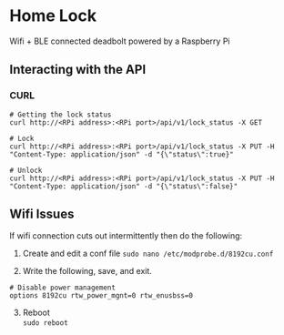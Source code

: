 # Home Lock

Wifi + BLE connected deadbolt powered by a Raspberry Pi

## Interacting with the API

### CURL

```
# Getting the lock status
curl http://<RPi address>:<RPi port>/api/v1/lock_status -X GET

# Lock
curl http://<RPi address>:<RPi port>/api/v1/lock_status -X PUT -H "Content-Type: application/json" -d "{\"status\":true}"

# Unlock
curl http://<RPi address>:<RPi port>/api/v1/lock_status -X PUT -H "Content-Type: application/json" -d "{\"status\":false}"
```

## Wifi Issues

If wifi connection cuts out intermittently then do the following:

1. Create and edit a conf file
`sudo nano /etc/modprobe.d/8192cu.conf`

2. Write the following, save, and exit.
```
# Disable power management
options 8192cu rtw_power_mgnt=0 rtw_enusbss=0
```

3. Reboot  
`sudo reboot`